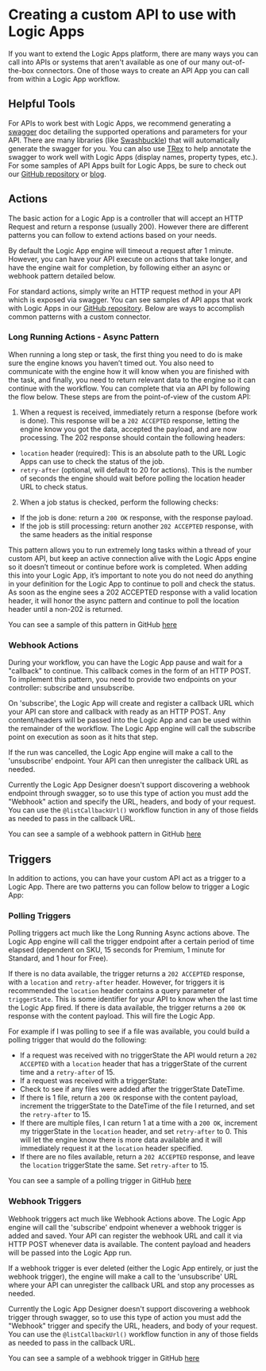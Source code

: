 <properties 
	pageTitle="Create an API for Logic Apps" 
	description="Creating a custom API to use with Logic Apps" 
	authors="jeffhollan" 
	manager="dwrede" 
	editor="" 
	services="logic-apps" 
	documentationCenter=""/>

<tags
	ms.service="logic-apps"
	ms.workload="integration"
	ms.tgt_pltfrm="na"
	ms.devlang="na"	
	ms.topic="article"
	ms.date="10/18/2016"
	ms.author="jehollan"/>
    
# Creating a custom API to use with Logic Apps

If you want to extend the Logic Apps platform, there are many ways you can call into APIs or systems that aren't available as one of our many out-of-the-box connectors.  One of those ways to create an API App you can call from within a Logic App workflow.

## Helpful Tools

For APIs to work best with Logic Apps, we recommend generating a [swagger](http://swagger.io) doc detailing the supported operations and parameters for your API.  There are many libraries (like [Swashbuckle](https://github.com/domaindrivendev/Swashbuckle)) that will automatically generate the swagger for you.  You can also use [TRex](https://github.com/nihaue/TRex) to help annotate the swagger to work well with Logic Apps (display names, property types, etc.).  For some samples of API Apps built for Logic Apps, be sure to check out our [GitHub repository](http://github.com/logicappsio) or [blog](http://aka.ms/logicappsblog).

## Actions

The basic action for a Logic App is a controller that will accept an HTTP Request and return a response (usually 200).  However there are different patterns you can follow to extend actions based on your needs.

By default the Logic App engine will timeout a request after 1 minute.  However, you can have your API execute on actions that take longer, and have the engine wait for completion, by following either an async or webhook pattern detailed below.

For standard actions, simply write an HTTP request method in your API which is exposed via swagger.  You can see samples of API apps that work with Logic Apps in our [GitHub repository](https://github.com/logicappsio).  Below are ways to accomplish common patterns with a custom connector.

### Long Running Actions - Async Pattern

When running a long step or task, the first thing you need to do is make sure the engine knows you haven’t timed out. You also need to communicate with the engine how it will know when you are finished with the task, and finally, you need to return relevant data to the engine so it can continue with the workflow. You can complete that via an API by following the flow below. These steps are from the point-of-view of the custom API:

1. When a request is received, immediately return a response (before work is done). This response will be a `202 ACCEPTED` response, letting the engine know you got the data, accepted the payload, and are now processing. The 202 response should contain the following headers: 
 * `location` header (required): This is an absolute path to the URL Logic Apps can use to check the status of the job.
 * `retry-after` (optional, will default to 20 for actions). This is the number of seconds the engine should wait before polling the location header URL to check status.

2. When a job status is checked, perform the following checks: 
 * If the job is done: return a `200 OK` response, with the response payload.
 * If the job is still processing: return another `202 ACCEPTED` response, with the same headers as the initial response

This pattern allows you to run extremely long tasks within a thread of your custom API, but keep an active connection alive with the Logic Apps engine so it doesn’t timeout or continue before work is completed. When adding this into your Logic App, it’s important to note you do not need do anything in your definition for the Logic App to continue to poll and check the status. As soon as the engine sees a 202 ACCEPTED response with a valid location header, it will honor the async pattern and continue to poll the location header until a non-202 is returned.

You can see a sample of this pattern in GitHub [here](https://github.com/jeffhollan/LogicAppsAsyncResponseSample)

### Webhook Actions

During your workflow, you can have the Logic App pause and wait for a "callback" to continue.  This callback comes in the form of an HTTP POST.  To implement this pattern, you need to provide two endpoints on your controller: subscribe and unsubscribe.

On 'subscribe', the Logic App will create and register a callback URL which your API can store and callback with ready as an HTTP POST.  Any content/headers will be passed into the Logic App and can be used within the remainder of the workflow.  The Logic App engine will call the subscribe point on execution as soon as it hits that step.

If the run was cancelled, the Logic App engine will make a call to the 'unsubscribe' endpoint.  Your API can then unregister the callback URL as needed.

Currently the Logic App Designer doesn't support discovering a webhook endpoint through swagger, so to use this type of action you must add the "Webhook" action and specify the URL, headers, and body of your request.  You can use the `@listCallbackUrl()` workflow function in any of those fields as needed to pass in the callback URL.

You can see a sample of a webhook pattern in GitHub [here](https://github.com/jeffhollan/LogicAppTriggersExample/blob/master/LogicAppTriggers/Controllers/WebhookTriggerController.cs)

## Triggers

In addition to actions, you can have your custom API act as a trigger to a Logic App.  There are two patterns you can follow below to trigger a Logic App:

### Polling Triggers

Polling triggers act much like the Long Running Async actions above.  The Logic App engine will call the trigger endpoint after a certain period of time elapsed (dependent on SKU, 15 seconds for Premium, 1 minute for Standard, and 1 hour for Free).

If there is no data available, the trigger returns a `202 ACCEPTED` response, with a `location` and `retry-after` header.  However, for triggers it is recommended the `location` header contains a query parameter of `triggerState`.  This is some identifier for your API to know when the last time the Logic App fired.  If there is data available, the trigger returns a `200 OK` response with the content payload.  This will fire the Logic App.

For example if I was polling to see if a file was available, you could build a polling trigger that would do the following:

* If a request was received with no triggerState the API would return a `202 ACCEPTED` with a `location` header that has a triggerState of the current time and a `retry-after` of 15.
* If a request was received with a triggerState:
 * Check to see if any files were added after the triggerState DateTime. 
  * If there is 1 file, return a `200 OK` response with the content payload, increment the triggerState to the DateTime of the file I returned, and set the `retry-after` to 15.
  * If there are multiple files, I can return 1 at a time with a `200 OK`, increment my triggerState in the `location` header, and set `retry-after` to 0.  This will let the engine know there is more data available and it will immediately request it at the `location` header specified.
  * If there are no files available, return a `202 ACCEPTED` response, and leave the `location` triggerState the same.  Set `retry-after` to 15.

You can see a sample of a polling trigger in GitHub [here](https://github.com/jeffhollan/LogicAppTriggersExample/tree/master/LogicAppTriggers)

### Webhook Triggers

Webhook triggers act much like Webhook Actions above.  The Logic App engine will call the 'subscribe' endpoint whenever a webhook trigger is added and saved.  Your API can register the webhook URL and call it via HTTP POST whenever data is available.  The content payload and headers will be passed into the Logic App run.

If a webhook trigger is ever deleted (either the Logic App entirely, or just the webhook trigger), the engine will make a call to the 'unsubscribe' URL where your API can unregister the callback URL and stop any processes as needed.

Currently the Logic App Designer doesn't support discovering a webhook trigger through swagger, so to use this type of action you must add the "Webhook" trigger and specify the URL, headers, and body of your request.  You can use the `@listCallbackUrl()` workflow function in any of those fields as needed to pass in the callback URL.

You can see a sample of a webhook trigger in GitHub [here](https://github.com/jeffhollan/LogicAppTriggersExample/tree/master/LogicAppTriggers)